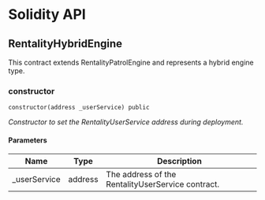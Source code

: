 # Solidity API

## RentalityHybridEngine

This contract extends RentalityPatrolEngine and represents a hybrid engine type.

### constructor

```solidity
constructor(address _userService) public
```

_Constructor to set the RentalityUserService address during deployment._

#### Parameters

| Name          | Type    | Description                                       |
| ------------- | ------- | ------------------------------------------------- |
| \_userService | address | The address of the RentalityUserService contract. |
